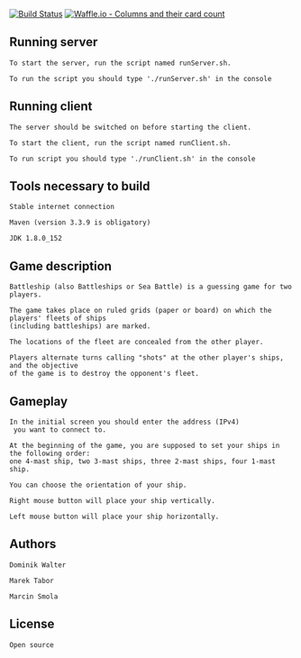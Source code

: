 [![Build Status](http://vps447185.ovh.net:8080/buildStatus/icon?job=battleships-solid-nie)](http://vps447185.ovh.net:8080/job/battleships-solid-nie)
[![Waffle.io - Columns and their card count](https://badge.waffle.io/smolamarcin/battleship.svg?columns=all)](https://waffle.io/smolamarcin/battleship) <br />
## Running server
    To start the server, run the script named runServer.sh. 
    
    To run the script you should type './runServer.sh' in the console 
## Running client
    The server should be switched on before starting the client.
    
    To start the client, run the script named runClient.sh. 
    
    To run script you should type './runClient.sh' in the console
## Tools necessary to build
    Stable internet connection
    
    Maven (version 3.3.9 is obligatory) 
    
    JDK 1.8.0_152
    
## Game description
    Battleship (also Battleships or Sea Battle) is a guessing game for two players. 
    
    The game takes place on ruled grids (paper or board) on which the players' fleets of ships 
    (including battleships) are marked. 
    
    The locations of the fleet are concealed from the other player. 
    
    Players alternate turns calling "shots" at the other player's ships, and the objective 
    of the game is to destroy the opponent's fleet.
## Gameplay
    In the initial screen you should enter the address (IPv4)
     you want to connect to.
   
    At the beginning of the game, you are supposed to set your ships in the following order: 
    one 4-mast ship, two 3-mast ships, three 2-mast ships, four 1-mast ship.
    
    You can choose the orientation of your ship.
    
    Right mouse button will place your ship vertically.
   
    Left mouse button will place your ship horizontally.    

## Authors
    Dominik Walter 
    
    Marek Tabor 
    
    Marcin Smola  
## License
    Open source

